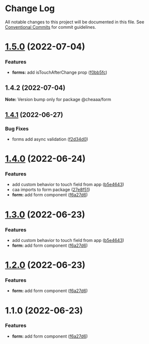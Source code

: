 # Change Log

All notable changes to this project will be documented in this file.
See [Conventional Commits](https://conventionalcommits.org) for commit guidelines.

# [1.5.0](https://github.com/SergeyBondar93/liba/compare/@cheaaa/form@1.4.2...@cheaaa/form@1.5.0) (2022-07-04)


### Features

* **forms:** add isTouchAfterChange prop ([f0bb5fc](https://github.com/SergeyBondar93/liba/commit/f0bb5fc118a38869ac149b7cdf2243c7ebb99b17))





## 1.4.2 (2022-07-04)

**Note:** Version bump only for package @cheaaa/form





## [1.4.1](https://github.com/SergeyBondar93/liba/compare/@cheaaa/form@1.4.0...@cheaaa/form@1.4.1) (2022-06-27)


### Bug Fixes

* forms add async validation ([f2d34d0](https://github.com/SergeyBondar93/liba/commit/f2d34d0c9ab11d72476a9e95524f0f72a4764646))





# [1.4.0](https://github.com/SergeyBondar93/liba/compare/@cheaaa/form@1.3.0...@cheaaa/form@1.4.0) (2022-06-24)


### Features

* add custom behavior to touch field from app ([b5e4643](https://github.com/SergeyBondar93/liba/commit/b5e4643d9e709df62ddf251857f7f2326ef6a11e))
* caa imports to form package ([27e8f51](https://github.com/SergeyBondar93/liba/commit/27e8f5168b41a35f48f67489d8f6297871488617))
* **form:** add form component ([f6a27d6](https://github.com/SergeyBondar93/liba/commit/f6a27d62c2b28b0964c40a2d227456466f01daa9))





# [1.3.0](https://github.com/SergeyBondar93/liba/compare/@cheaaa/form@1.2.0...@cheaaa/form@1.3.0) (2022-06-23)


### Features

* add custom behavior to touch field from app ([b5e4643](https://github.com/SergeyBondar93/liba/commit/b5e4643d9e709df62ddf251857f7f2326ef6a11e))
* **form:** add form component ([f6a27d6](https://github.com/SergeyBondar93/liba/commit/f6a27d62c2b28b0964c40a2d227456466f01daa9))





# [1.2.0](https://github.com/SergeyBondar93/liba/compare/@cheaaa/form@1.1.0...@cheaaa/form@1.2.0) (2022-06-23)


### Features

* **form:** add form component ([f6a27d6](https://github.com/SergeyBondar93/liba/commit/f6a27d62c2b28b0964c40a2d227456466f01daa9))





# 1.1.0 (2022-06-23)


### Features

* **form:** add form component ([f6a27d6](https://github.com/SergeyBondar93/liba/commit/f6a27d62c2b28b0964c40a2d227456466f01daa9))
